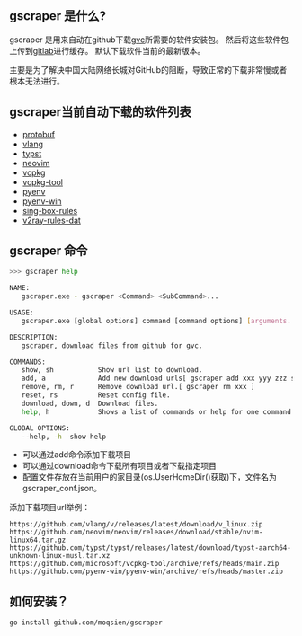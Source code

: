 ## gscraper 是什么?

gscraper 是用来自动在github下载[gvc](https://github.com/moqsien/gvc)所需要的软件安装包。
然后将这些软件包上传到[gitlab](https://gitlab.com/moqsien/gvc_resources)进行缓存。
默认下载软件当前的最新版本。

主要是为了解决中国大陆网络长城对GitHub的阻断，导致正常的下载非常慢或者根本无法进行。

## gscraper当前自动下载的软件列表

- [protobuf](https://github.com/protocolbuffers/protobuf)
- [vlang](https://github.com/vlang/v)
- [typst](https://github.com/typst/typst)
- [neovim](https://github.com/neovim/neovim)
- [vcpkg](https://github.com/microsoft/vcpkg)
- [vcpkg-tool](https://github.com/microsoft/vcpkg-tool)
- [pyenv](https://github.com/pyenv/pyenv)
- [pyenv-win](https://github.com/pyenv-win/pyenv-win)
- [sing-box-rules](https://github.com/lyc8503/sing-box-rules)
- [v2ray-rules-dat](https://github.com/Loyalsoldier/v2ray-rules-dat)

## gscraper 命令

```bash
>>> gscraper help

NAME:
   gscraper.exe - gscraper <Command> <SubCommand>...

USAGE:
   gscraper.exe [global options] command [command options] [arguments...]

DESCRIPTION:
   gscraper, download files from github for gvc.

COMMANDS:
   show, sh           Show url list to download.
   add, a             Add new download urls[ gscraper add xxx yyy zzz ss].
   remove, rm, r      Remove download url.[ gscraper rm xxx ]
   reset, rs          Reset config file.
   download, down, d  Download files.
   help, h            Shows a list of commands or help for one command

GLOBAL OPTIONS:
   --help, -h  show help
```

- 可以通过add命令添加下载项目
- 可以通过download命令下载所有项目或者下载指定项目
- 配置文件存放在当前用户的家目录(os.UserHomeDir()获取)下，文件名为gscraper_conf.json。

添加下载项目url举例：
```text
https://github.com/vlang/v/releases/latest/download/v_linux.zip
https://github.com/neovim/neovim/releases/download/stable/nvim-linux64.tar.gz
https://github.com/typst/typst/releases/latest/download/typst-aarch64-unknown-linux-musl.tar.xz
https://github.com/microsoft/vcpkg-tool/archive/refs/heads/main.zip
https://github.com/pyenv-win/pyenv-win/archive/refs/heads/master.zip
```

## 如何安装？
```bash
go install github.com/moqsien/gscraper
```
